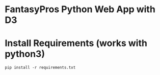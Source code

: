 # FantasyPros Python Web App with D3

# Install Requirements (works with python3)
`pip install -r requirements.txt`
